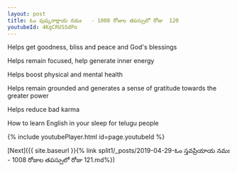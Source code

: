 ```yaml
---
layout: post
title: ఓం పుష్కరాక్షాయ నమః   - 1008 రోజుల తపస్సులో రోజు  120
youtubeId: 4KgCRUSSdPo
---
```

 
 
Helps get goodness, bliss and peace and God's blessings
 
Helps remain focused, help generate inner energy 
 
Helps boost physical and mental health 
 
Helps remain grounded and generates a sense of gratitude towards the greater power 
 
Helps reduce bad karma
 
How to learn English in your sleep for telugu people
 
 
 
 


{% include youtubePlayer.html id=page.youtubeId %}
 
[Next]({{ site.baseurl }}{% link split1/_posts/2019-04-29-ఓం స్తవప్రియాయ నమః   - 1008 రోజుల తపస్సులో రోజు  121.md%})
 
